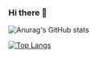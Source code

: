 ### Hi there 👋


![Anurag's GitHub stats](https://github-readme-stats.vercel.app/api?username=gcusms&show_icons=true&theme=onedark)

[![Top Langs](https://github-readme-stats.vercel.app/api/top-langs/?username=gcusms)](https://github.com/gcusms/github-readme-stats)

<!--
**gcusms/gcusms** is a ✨ _special_ ✨ repository because its `README.md` (this file) appears on your GitHub profile.
欢迎来到我的世界
Here are some ideas to get you started:

- 🔭 I’m currently working on ...
- 🌱 I’m currently learning ...
- 👯 I’m looking to collaborate on ...
- 🤔 I’m looking for help with ...
- 💬 Ask me about ...
- 📫 How to reach me: ...
- 😄 Pronouns: ...
- ⚡ Fun fact: ...
-->

